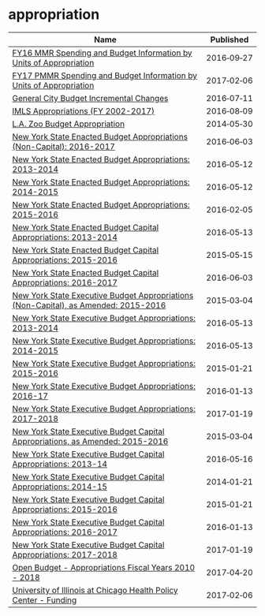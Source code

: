 # appropriation

Name | Published
---- | ---------
[FY16 MMR Spending and Budget Information by Units of Appropriation](../datasets/gepv-dxc2.md) | 2016&#x2011;09&#x2011;27
[FY17 PMMR Spending and Budget Information by Units of Appropriation](../datasets/jjvq-4t2v.md) | 2017&#x2011;02&#x2011;06
[General City Budget Incremental Changes](../datasets/k4k6-bwwv.md) | 2016&#x2011;07&#x2011;11
[IMLS Appropriations (FY 2002-2017)](../datasets/pv6v-66cr.md) | 2016&#x2011;08&#x2011;09
[L.A. Zoo Budget Appropriation](../datasets/jpdu-8y8k.md) | 2014&#x2011;05&#x2011;30
[New York State Enacted Budget Appropriations (Non-Capital): 2016-2017](../datasets/q2z7-9eaw.md) | 2016&#x2011;06&#x2011;03
[New York State Enacted Budget Appropriations: 2013-2014](../datasets/wbuv-35mw.md) | 2016&#x2011;05&#x2011;12
[New York State Enacted Budget Appropriations: 2014-2015](../datasets/rkm7-fnc2.md) | 2016&#x2011;05&#x2011;12
[New York State Enacted Budget Appropriations: 2015-2016](../datasets/e3kc-m93t.md) | 2016&#x2011;02&#x2011;05
[New York State Enacted Budget Capital Appropriations: 2013-2014](../datasets/tc88-gm5r.md) | 2016&#x2011;05&#x2011;13
[New York State Enacted Budget Capital Appropriations: 2015-2016](../datasets/2b6v-a2gs.md) | 2015&#x2011;05&#x2011;15
[New York State Enacted Budget Capital Appropriations: 2016-2017](../datasets/mpnb-pa8k.md) | 2016&#x2011;06&#x2011;03
[New York State Executive Budget Appropriations (Non-Capital), as Amended: 2015-2016](../datasets/dpaa-qunx.md) | 2015&#x2011;03&#x2011;04
[New York State Executive Budget Appropriations: 2013-2014](../datasets/qq87-vicj.md) | 2016&#x2011;05&#x2011;13
[New York State Executive Budget Appropriations: 2014-2015](../datasets/tpjv-w3ss.md) | 2016&#x2011;05&#x2011;13
[New York State Executive Budget Appropriations: 2015-2016](../datasets/nkdr-eaaf.md) | 2015&#x2011;01&#x2011;21
[New York State Executive Budget Appropriations: 2016-17](../datasets/hxy8-46bu.md) | 2016&#x2011;01&#x2011;13
[New York State Executive Budget Appropriations: 2017-2018](../datasets/yv78-9wbn.md) | 2017&#x2011;01&#x2011;19
[New York State Executive Budget Capital Appropriations, as Amended: 2015-2016](../datasets/eyju-7cdr.md) | 2015&#x2011;03&#x2011;04
[New York State Executive Budget Capital Appropriations: 2013-14](../datasets/a3pi-nqef.md) | 2016&#x2011;05&#x2011;16
[New York State Executive Budget Capital Appropriations: 2014-15](../datasets/p3bu-bme6.md) | 2014&#x2011;01&#x2011;21
[New York State Executive Budget Capital Appropriations: 2015-2016](../datasets/d7vq-82jt.md) | 2015&#x2011;01&#x2011;21
[New York State Executive Budget Capital Appropriations: 2016-2017](../datasets/in6g-eta3.md) | 2016&#x2011;01&#x2011;13
[New York State Executive Budget Capital Appropriations: 2017-2018](../datasets/4ukq-mtyf.md) | 2017&#x2011;01&#x2011;19
[Open Budget - Appropriations Fiscal Years 2010 - 2018](../datasets/5242-pnmt.md) | 2017&#x2011;04&#x2011;20
[University of Illinois at Chicago Health Policy Center - Funding](../datasets/vw7y-v3uk.md) | 2017&#x2011;02&#x2011;06

